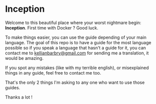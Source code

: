 # Inception

Welcome to this beautiful place where your worst nightmare begin: **Inception**.
First time with Docker ?
Good luck.

To make things easier, you can use the guide depending of your main language.
The goal of this repo is to have a guide for the most language possible so if you speak a language that hasn't a guide for it, you can contact me to kellianbarbry@gmail.com for sending me a translation, it would be amazing.

If you spot any mistakes (like with my terrible english), or misexplained things in any guide, feel free to contact me too.

That's the only 2 things I'm asking to any one who want to use those guides.

Thanks a lot !
